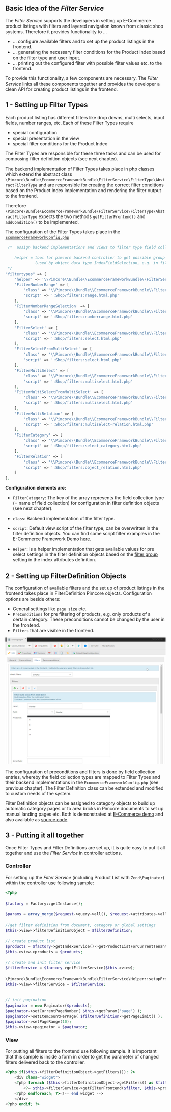 ## Basic Idea of the *Filter Service*
The *Filter Service* supports the developers in setting up E-Commerce product listings with filters and layered navigation 
known from classic shop systems. Therefore it provides functionality to ...
- ... configure available filters and to set up the product listings in the frontend.
- ... generating the necessary filter conditions for the Product Index based on the filter type and user input. 
- ... printing out the configured filter with possible filter values etc. to the frontend. 

To provide this functionality, a few components are necessary. The *Filter Service* links all these components together 
and provides the developer a clean API for creating product listings in the frontend. 


## 1 - Setting up Filter Types
Each product listing has different filters like drop downs, multi selects, input fields, number ranges, etc. Each of 
these Filter Types require
- special configuration
- special presentation in the view
- special filter conditions for the Product Index

The Filter Types are responsible for these three tasks and can be used for composing filter definition objects (see next chapter).

The backend implementation of Filter Types takes place in php classes which extend the abstract class 
`\Pimcore\Bundle\EcommerceFrameworkBundle\FilterService\FilterType\AbstractFilterType` and are responsible for creating 
the correct filter conditions based on the Product Index implementation and rendering the filter output to the frontend. 

Therefore `\Pimcore\Bundle\EcommerceFrameworkBundle\FilterService\FilterType\AbstractFilterType` expects the two methods 
`getFilterFrontend()` and `addCondition()` to be implemented. 


The configuration of the Filter Types takes place in the 
[`EcommerceFrameworkConfig.php`](https://github.com/pimcore/pimcore/blob/master/pimcore/lib/Pimcore/Bundle/EcommerceFrameworkBundle/Resources/install/EcommerceFrameworkConfig_sample.php#L528-L528)

```php
 /*  assign backend implementations and views to filter type field collections
 
    helper = tool for pimcore backend controller to get possible group by values for a certain field
             (used by object data type IndexFieldSelection, e.g. in filter definitions)
 */
"filtertypes" => [
    'helper' => '\\Pimcore\\Bundle\\EcommerceFrameworkBundle\\FilterService\\FilterGroupHelper',
    'FilterNumberRange' => [
        'class' => '\\Pimcore\\Bundle\\EcommerceFrameworkBundle\\FilterService\\FilterType\\NumberRange',
        'script' => ':Shop/filters:range.html.php'
    ],
    'FilterNumberRangeSelection' => [
        'class' => '\\Pimcore\\Bundle\\EcommerceFrameworkBundle\\FilterService\\FilterType\\NumberRangeSelection',
        'script' => ':Shop/filters:numberrange.html.php'
    ],
    'FilterSelect' => [
        'class' => '\\Pimcore\\Bundle\\EcommerceFrameworkBundle\\FilterService\\FilterType\\Select',
        'script' => ':Shop/filters:select.html.php'
    ],
    'FilterSelectFromMultiSelect' => [
        'class' => '\\Pimcore\\Bundle\\EcommerceFrameworkBundle\\FilterService\\FilterType\\SelectFromMultiSelect',
        'script' => ':Shop/filters:select.html.php'
    ],
    'FilterMultiSelect' => [
        'class' => '\\Pimcore\\Bundle\\EcommerceFrameworkBundle\\FilterService\\FilterType\\MultiSelect',
        'script' => ':Shop/filters:multiselect.html.php'
    ],
    'FilterMultiSelectFromMultiSelect' => [
        'class' => '\\Pimcore\\Bundle\\EcommerceFrameworkBundle\\FilterService\\FilterType\\MultiSelectFromMultiSelect',
        'script' => ':Shop/filters:multiselect.html.php'
    ],
    'FilterMultiRelation' => [
        'class' => '\\Pimcore\\Bundle\\EcommerceFrameworkBundle\\FilterService\\FilterType\\MultiSelectRelation',
        'script' => ':Shop/filters:multiselect-relation.html.php'
    ],
    'FilterCategory' => [
        'class' => '\\Pimcore\\Bundle\\EcommerceFrameworkBundle\\FilterService\\FilterType\\SelectCategory',
        'script' => ':Shop/filters:select_category.html.php'
    ],
    'FilterRelation' => [
        'class' => '\\Pimcore\\Bundle\\EcommerceFrameworkBundle\\FilterService\\FilterType\\SelectRelation',
        'script' => ':Shop/filters:object_relation.html.php'
    ]
],
```

**Configuration elements are:**
- `FilterCategory`: The key of the array represents the field collection type (= name of field collection) for configuration 
  in filter definition objects (see next chapter). 
- `class`: Backend implementation of the filter type. 
- `script`: Default view script of the filter type, can be overwritten in the filter definition objects. 
  You can find some script filter examples in the E-Commerce Framework Demo [here](https://github.com/pimcore/demo-ecommerce/tree/master/app/Resources/views/Shop/filters). 


- `Helper`: Is a helper implementation that gets available values for pre select settings in the filter definition objects 
  based on the [filter group](./05_Index_Service/01_Product_Index_Configuration.md) setting in the index attributes 
  definition. 



## 2 - Setting up FilterDefinition Objects
The configuration of available filters and the set up of product listings in the frontend takes place in FilterDefinition 
Pimcore objects. Configuration options are beside others: 
- General settings like `page size` etc. 
- `PreConditions` for pre filtering of products, e.g. only products of a certain category. These preconditions cannot be 
changed by the user in the frontend. 
- `Filters` that are visible in the frontend. 


![FilterDefinition](../img/filter-definitions.jpg)


The configuration of preconditions and filters is done by field collection entries, whereby the field collection types 
are mapped to Filter Types and their backend implementations in the `EcommerceFrameworkConfig.php` (see previous chapter). 
The Filter Definition class can be extended and modified to custom needs of the system. 

Filter Definition objects can be assigned to category objects to build up automatic category pages or to area bricks in 
Pimcore documents to set up manual landing pages etc. 
Both is demonstrated at [E-Commerce demo](http://ecommercedemo.pimcore.org/en) and also available as 
[source code](https://github.com/pimcore/demo-ecommerce). 


## 3 - Putting it all together
Once Filter Types and Filter Definitions are set up, it is quite easy to put it all together and use the *Filter Service* 
in controller actions. 
 
### Controller
For setting up the *Filter Service* (including Product List with `Zend\Paginator`) within the controller use following 
sample: 

```php 
<?php 

$factory = Factory::getInstance();

$params = array_merge($request->query->all(), $request->attributes->all());

//get filter definition from document, category or global settings
$this->view->filterDefinitionObject = $filterDefinition;

// create product list
$products = $factory->getIndexService()->getProductListForCurrentTenant();
$this->view->products = $products;

// create and init filter service
$filterService = $factory->getFilterService($this->view);

\Pimcore\Bundle\EcommerceFrameworkBundle\FilterService\Helper::setupProductList($filterDefinition, $products, $params, $this->view, $filterService, true);
$this->view->filterService = $filterService;


// init pagination
$paginator = new Paginator($products);
$paginator->setCurrentPageNumber( $this->getParam('page') );
$paginator->setItemCountPerPage( $filterDefinition->getPageLimit() );
$paginator->setPageRange(10);
$this->view->paginator = $paginator;

```

### View
For putting all filters to the frontend use following sample. It is important that this sample is inside a form in order 
to get the parameter of changed filters delivered back to the controller. 

```php
<?php if($this->filterDefinitionObject->getFilters()): ?>
	<div class="widget">
	<?php foreach ($this->filterDefinitionObject->getFilters() as $filter): ?>
		<?= $this->filterService->getFilterFrontend($filter, $this->products, $this->currentFilter);?>
	<?php endforeach; ?><!-- end widget -->
	</div>
<?php endif; ?>
```
